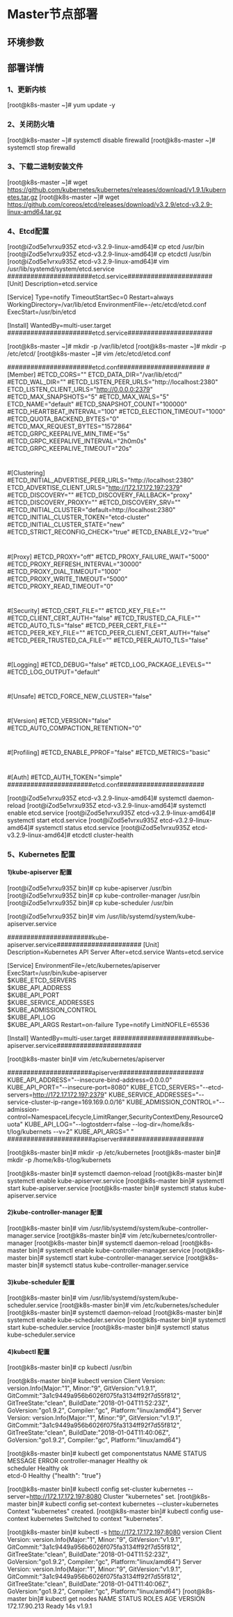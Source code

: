 # Master节点部署
## 环境参数
## 部署详情
### 1、更新内核
[root@k8s-master ~]# yum update -y

### 2、关闭防火墙
[root@k8s-master ~]# systemctl disable firewalld
[root@k8s-master ~]# systemctl stop firewalld

### 3、下载二进制安装文件
[root@k8s-master ~]# wget https://github.com/kubernetes/kubernetes/releases/download/v1.9.1/kubernetes.tar.gz
[root@k8s-master ~]# wget https://github.com/coreos/etcd/releases/download/v3.2.9/etcd-v3.2.9-linux-amd64.tar.gz

### 4、Etcd配置
[root@iZod5e1vrxu935Z etcd-v3.2.9-linux-amd64]# cp etcd /usr/bin
[root@iZod5e1vrxu935Z etcd-v3.2.9-linux-amd64]# cp etcdctl /usr/bin
[root@iZod5e1vrxu935Z etcd-v3.2.9-linux-amd64]# vim /usr/lib/systemd/system/etcd.service
######################etcd.service######################
[Unit]
Description=etcd.service

[Service]
Type=notify
TimeoutStartSec=0
Restart=always
WorkingDirectory=/var/lib/etcd
EnvironmentFile=-/etc/etcd/etcd.conf
ExecStart=/usr/bin/etcd 

[Install]
WantedBy=multi-user.target
######################etcd.service######################

[root@k8s-master ~]# mkdir -p /var/lib/etcd
[root@k8s-master ~]# mkdir -p /etc/etcd/
[root@k8s-master ~]# vim /etc/etcd/etcd.conf

######################etcd.conf######################
#[Member]
#ETCD_CORS=""
ETCD_DATA_DIR="/var/lib/etcd/"
#ETCD_WAL_DIR=""
#ETCD_LISTEN_PEER_URLS="http://localhost:2380"
ETCD_LISTEN_CLIENT_URLS="http://0.0.0.0:2379"
#ETCD_MAX_SNAPSHOTS="5"
#ETCD_MAX_WALS="5"
ETCD_NAME="default"
#ETCD_SNAPSHOT_COUNT="100000"
#ETCD_HEARTBEAT_INTERVAL="100"
#ETCD_ELECTION_TIMEOUT="1000"
#ETCD_QUOTA_BACKEND_BYTES="0"
#ETCD_MAX_REQUEST_BYTES="1572864"
#ETCD_GRPC_KEEPALIVE_MIN_TIME="5s"
#ETCD_GRPC_KEEPALIVE_INTERVAL="2h0m0s"
#ETCD_GRPC_KEEPALIVE_TIMEOUT="20s"
#
#[Clustering]
#ETCD_INITIAL_ADVERTISE_PEER_URLS="http://localhost:2380"
ETCD_ADVERTISE_CLIENT_URLS="http://172.17.172.197:2379"
#ETCD_DISCOVERY=""
#ETCD_DISCOVERY_FALLBACK="proxy"
#ETCD_DISCOVERY_PROXY=""
#ETCD_DISCOVERY_SRV=""
#ETCD_INITIAL_CLUSTER="default=http://localhost:2380"
#ETCD_INITIAL_CLUSTER_TOKEN="etcd-cluster"
#ETCD_INITIAL_CLUSTER_STATE="new"
#ETCD_STRICT_RECONFIG_CHECK="true"
#ETCD_ENABLE_V2="true"
#
#[Proxy]
#ETCD_PROXY="off"
#ETCD_PROXY_FAILURE_WAIT="5000"
#ETCD_PROXY_REFRESH_INTERVAL="30000"
#ETCD_PROXY_DIAL_TIMEOUT="1000"
#ETCD_PROXY_WRITE_TIMEOUT="5000"
#ETCD_PROXY_READ_TIMEOUT="0"
#
#[Security]
#ETCD_CERT_FILE=""
#ETCD_KEY_FILE=""
#ETCD_CLIENT_CERT_AUTH="false"
#ETCD_TRUSTED_CA_FILE=""
#ETCD_AUTO_TLS="false"
#ETCD_PEER_CERT_FILE=""
#ETCD_PEER_KEY_FILE=""
#ETCD_PEER_CLIENT_CERT_AUTH="false"
#ETCD_PEER_TRUSTED_CA_FILE=""
#ETCD_PEER_AUTO_TLS="false"
#
#[Logging]
#ETCD_DEBUG="false"
#ETCD_LOG_PACKAGE_LEVELS=""
#ETCD_LOG_OUTPUT="default"
#
#[Unsafe]
#ETCD_FORCE_NEW_CLUSTER="false"
#
#[Version]
#ETCD_VERSION="false"
#ETCD_AUTO_COMPACTION_RETENTION="0"
#
#[Profiling]
#ETCD_ENABLE_PPROF="false"
#ETCD_METRICS="basic"
#
#[Auth]
#ETCD_AUTH_TOKEN="simple"
######################etcd.conf######################

[root@iZod5e1vrxu935Z etcd-v3.2.9-linux-amd64]# systemctl daemon-reload
[root@iZod5e1vrxu935Z etcd-v3.2.9-linux-amd64]# systemctl enable etcd.service
[root@iZod5e1vrxu935Z etcd-v3.2.9-linux-amd64]# systemctl start etcd.service
[root@iZod5e1vrxu935Z etcd-v3.2.9-linux-amd64]# systemctl status etcd.service
[root@iZod5e1vrxu935Z etcd-v3.2.9-linux-amd64]# etcdctl cluster-health

### 5、Kubernetes 配置

#### 1)kube-apiserver 配置

[root@iZod5e1vrxu935Z bin]# cp kube-apiserver /usr/bin
[root@iZod5e1vrxu935Z bin]# cp kube-controller-manager /usr/bin
[root@iZod5e1vrxu935Z bin]# cp kube-scheduler /usr/bin

[root@iZod5e1vrxu935Z bin]# vim /usr/lib/systemd/system/kube-apiserver.service

######################kube-apiserver.service######################
[Unit]
Description=Kubernetes API Server
After=etcd.service
Wants=etcd.service

[Service]
EnvironmentFile=/etc/kubernetes/apiserver
ExecStart=/usr/bin/kube-apiserver  \
        $KUBE_ETCD_SERVERS \
        $KUBE_API_ADDRESS \
        $KUBE_API_PORT \
        $KUBE_SERVICE_ADDRESSES \
        $KUBE_ADMISSION_CONTROL \
        $KUBE_API_LOG \
        $KUBE_API_ARGS 
Restart=on-failure
Type=notify
LimitNOFILE=65536

[Install]
WantedBy=multi-user.target
######################kube-apiserver.service######################

[root@k8s-master  bin]# vim /etc/kubernetes/apiserver

######################apiserver######################
KUBE_API_ADDRESS="--insecure-bind-address=0.0.0.0"
KUBE_API_PORT="--insecure-port=8080"
KUBE_ETCD_SERVERS="--etcd-servers=http://172.17.172.197:2379"
KUBE_SERVICE_ADDRESSES="--service-cluster-ip-range=169.169.0.0/16"
KUBE_ADMISSION_CONTROL="--admission-control=NamespaceLifecycle,LimitRanger,SecurityContextDeny,ResourceQuota"
KUBE_API_LOG="--logtostderr=false --log-dir=/home/k8s-t/log/kubernets --v=2"
KUBE_API_ARGS=" "
######################apiserver######################

[root@k8s-master bin]# mkdir -p /etc/kubernetes
[root@k8s-master bin]# mkdir -p /home/k8s-t/log/kubernets

[root@k8s-master bin]# systemctl daemon-reload 
[root@k8s-master bin]# systemctl enable kube-apiserver.service
[root@k8s-master bin]# systemctl start kube-apiserver.service
[root@k8s-master bin]# systemctl status kube-apiserver.service

#### 2)kube-controller-manager 配置
[root@k8s-master bin]# vim /usr/lib/systemd/system/kube-controller-manager.service
[root@k8s-master bin]# vim /etc/kubernetes/controller-manager
[root@k8s-master bin]# systemctl daemon-reload 
[root@k8s-master bin]# systemctl enable kube-controller-manager.service
[root@k8s-master bin]# systemctl start kube-controller-manager.service
[root@k8s-master bin]# systemctl status kube-controller-manager.service

#### 3)kube-scheduler 配置
[root@k8s-master bin]# vim /usr/lib/systemd/system/kube-scheduler.service
[root@k8s-master bin]# vim /etc/kubernetes/scheduler
[root@k8s-master bin]# systemctl daemon-reload 
[root@k8s-master bin]# systemctl enable kube-scheduler.service
[root@k8s-master bin]# systemctl start kube-scheduler.service
[root@k8s-master bin]# systemctl status kube-scheduler.service

#### 4)kubectl 配置
[root@k8s-master bin]# cp kubectl /usr/bin

[root@k8s-master bin]# kubectl version
Client Version: version.Info{Major:"1", Minor:"9", GitVersion:"v1.9.1", GitCommit:"3a1c9449a956b6026f075fa3134ff92f7d55f812", GitTreeState:"clean", BuildDate:"2018-01-04T11:52:23Z", GoVersion:"go1.9.2", Compiler:"gc", Platform:"linux/amd64"}
Server Version: version.Info{Major:"1", Minor:"9", GitVersion:"v1.9.1", GitCommit:"3a1c9449a956b6026f075fa3134ff92f7d55f812", GitTreeState:"clean", BuildDate:"2018-01-04T11:40:06Z", GoVersion:"go1.9.2", Compiler:"gc", Platform:"linux/amd64"}

[root@k8s-master bin]# kubectl get componentstatus
NAME                 STATUS    MESSAGE              ERROR
controller-manager   Healthy   ok                   
scheduler            Healthy   ok                   
etcd-0               Healthy   {"health": "true"}   

[root@k8s-master bin]# kubectl config set-cluster kubernetes --server=http://172.17.172.197:8080
Cluster "kubernetes" set.
[root@k8s-master bin]# kubectl config set-context kubernetes --cluster=kubernetes
Context "kubernetes" created.
[root@k8s-master bin]# kubectl config use-context kubernetes
Switched to context "kubernetes".

[root@k8s-master bin]# kubectl -s http://172.17.172.197:8080 version
Client Version: version.Info{Major:"1", Minor:"9", GitVersion:"v1.9.1", GitCommit:"3a1c9449a956b6026f075fa3134ff92f7d55f812", GitTreeState:"clean", BuildDate:"2018-01-04T11:52:23Z", GoVersion:"go1.9.2", Compiler:"gc", Platform:"linux/amd64"}
Server Version: version.Info{Major:"1", Minor:"9", GitVersion:"v1.9.1", GitCommit:"3a1c9449a956b6026f075fa3134ff92f7d55f812", GitTreeState:"clean", BuildDate:"2018-01-04T11:40:06Z", GoVersion:"go1.9.2", Compiler:"gc", Platform:"linux/amd64"}
[root@k8s-master bin]# kubectl get nodes
NAME            STATUS    ROLES     AGE       VERSION
172.17.90.213   Ready     <none>    14s       v1.9.1
